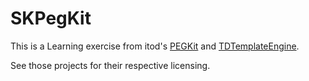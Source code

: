 # SKPegKit

This is a Learning exercise from itod's [PEGKit](https://github.com/itod/pegkit) and [TDTemplateEngine](https://github.com/itod/tdtemplateengine).

See those projects for their respective licensing.
